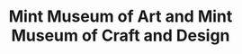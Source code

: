 ---
layout: repo
title: "Mint Museum of Art and Mint Museum of Craft and Design"
id: 4629
permalink: repos/4629/
---